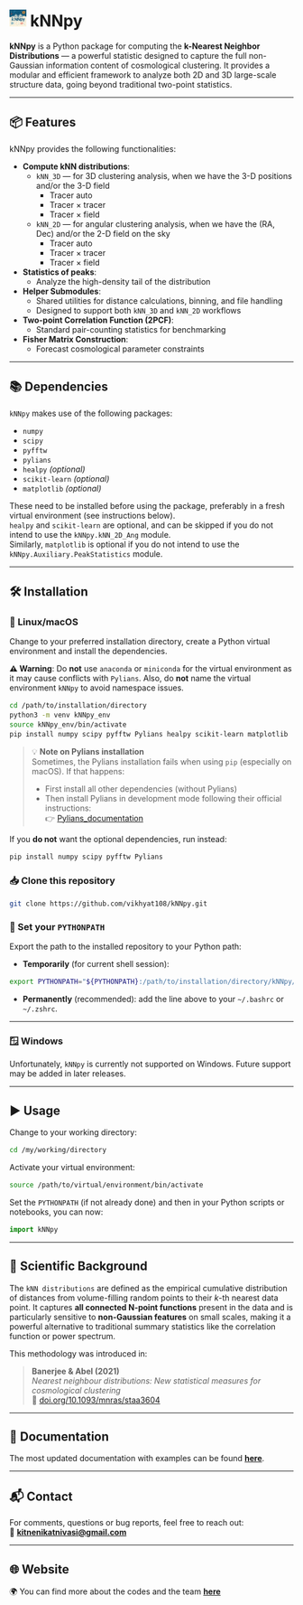 # <img src="logo.jpeg" alt="kNNpy Logo" width="30"/> **kNNpy**

**kNNpy** is a Python package for computing the **k-Nearest Neighbor Distributions** — a powerful statistic designed to capture the full non-Gaussian information content of cosmological clustering. It provides a modular and efficient framework to analyze both 2D and 3D large-scale structure data, going beyond traditional two-point statistics.

---

## 📦 Features

kNNpy provides the following functionalities:

- **Compute kNN distributions**:
  - `kNN_3D` — for 3D clustering analysis, when we have the 3-D positions and/or the 3-D field    
    - Tracer auto  
    - Tracer $\times$ tracer  
    - Tracer $\times$ field
  - `kNN_2D` — for angular clustering analysis, when we have the (RA, Dec) and/or the 2-D field on the sky   
    - Tracer auto  
    - Tracer $\times$ tracer  
    - Tracer $\times$ field
- **Statistics of peaks**:
  - Analyze the high-density tail of the distribution  
- **Helper Submodules**:
  - Shared utilities for distance calculations, binning, and file handling  
  - Designed to support both `kNN_3D` and `kNN_2D` workflows
- **Two-point Correlation Function (2PCF)**:
  - Standard pair-counting statistics for benchmarking  
- **Fisher Matrix Construction**:
  - Forecast cosmological parameter constraints  

---

## 📚 Dependencies

`kNNpy` makes use of the following packages:

- `numpy`
- `scipy`
- `pyfftw`
- `pylians`
- `healpy` *(optional)*
- `scikit-learn` *(optional)*
- `matplotlib` *(optional)*

These need to be installed before using the package, preferably in a fresh virtual environment (see instructions below).  
`healpy` and `scikit-learn` are optional, and can be skipped if you do not intend to use the `kNNpy.kNN_2D_Ang` module.  
Similarly, `matplotlib` is optional if you do not intend to use the `kNNpy.Auxiliary.PeakStatistics` module.

---

## 🛠 Installation

### 🐧 Linux/macOS

Change to your preferred installation directory, create a Python virtual environment and install the dependencies.

**⚠️ Warning**: Do **not** use `anaconda` or `miniconda` for the virtual environment as it may cause conflicts with `Pylians`. Also, do **not** name the virtual environment `kNNpy` to avoid namespace issues.

```bash
cd /path/to/installation/directory
python3 -m venv kNNpy_env
source kNNpy_env/bin/activate
pip install numpy scipy pyfftw Pylians healpy scikit-learn matplotlib
```

> 💡 **Note on Pylians installation**  
> Sometimes, the Pylians installation fails when using `pip` (especially on macOS). If that happens:
>
> - First install all other dependencies (without Pylians)
> - Then install Pylians in development mode following their official instructions:  
> 👉 [Pylians_documentation](https://pylians3.readthedocs.io/en/master/installation.html#)

If you **do not** want the optional dependencies, run instead:

```bash
pip install numpy scipy pyfftw Pylians
```

### 📥 Clone this repository

```bash
git clone https://github.com/vikhyat108/kNNpy.git
```

### 🧭 Set your `PYTHONPATH`

Export the path to the installed repository to your Python path:

- **Temporarily** (for current shell session):

```bash
export PYTHONPATH="${PYTHONPATH}:/path/to/installation/directory/kNNpy/"
```

- **Permanently** (recommended): add the line above to your `~/.bashrc` or `~/.zshrc`.

---

### 🪟 Windows

Unfortunately, `kNNpy` is currently not supported on Windows. Future support may be added in later releases.

---

## ▶️ Usage

Change to your working directory:

```bash
cd /my/working/directory
```

Activate your virtual environment:

```bash
source /path/to/virtual/environment/bin/activate
```

Set the `PYTHONPATH` (if not already done) and then in your Python scripts or notebooks, you can now:

```python
import kNNpy
```

---

## 🔬 Scientific Background

The `kNN distributions` are defined as the empirical cumulative distribution of distances from volume-filling random points to their *k*-th nearest data point. It captures **all connected N-point functions** present in the data and is particularly sensitive to **non-Gaussian features** on small scales, making it a powerful alternative to traditional summary statistics like the correlation function or power spectrum.

This methodology was introduced in:

> **Banerjee & Abel (2021)**  
> *Nearest neighbour distributions: New statistical measures for cosmological clustering*  
> 📄 [doi.org/10.1093/mnras/staa3604](https://doi.org/10.1093/mnras/staa3604)

---

## 📘 Documentation

The most updated documentation with examples can be found [**here**](https://kitnenikatnivasi.github.io/kNNpy_documentation_html/kNNpy.html).

---

## 📬 Contact

For comments, questions or bug reports, feel free to reach out:  
📧 **kitnenikatnivasi@gmail.com**

---

## 🌐 Website

🌍 You can find more about the codes and the team [**here**](https://kitnenikatnivasi.github.io)

